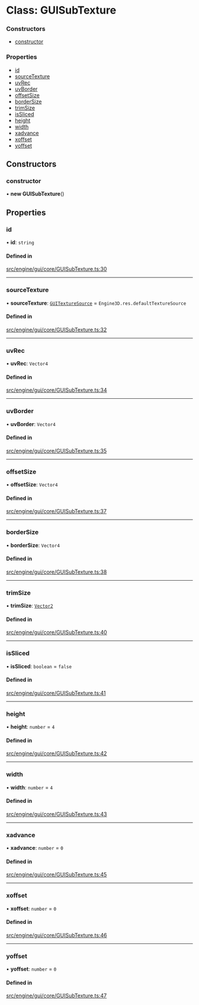 # Class: GUISubTexture


### Constructors

- [constructor](GUISubTexture.md#constructor)

### Properties

- [id](GUISubTexture.md#id)
- [sourceTexture](GUISubTexture.md#sourcetexture)
- [uvRec](GUISubTexture.md#uvrec)
- [uvBorder](GUISubTexture.md#uvborder)
- [offsetSize](GUISubTexture.md#offsetsize)
- [borderSize](GUISubTexture.md#bordersize)
- [trimSize](GUISubTexture.md#trimsize)
- [isSliced](GUISubTexture.md#issliced)
- [height](GUISubTexture.md#height)
- [width](GUISubTexture.md#width)
- [xadvance](GUISubTexture.md#xadvance)
- [xoffset](GUISubTexture.md#xoffset)
- [yoffset](GUISubTexture.md#yoffset)

## Constructors

### constructor

• **new GUISubTexture**()

## Properties

### id

• **id**: `string`

#### Defined in

[src/engine/gui/core/GUISubTexture.ts:30](https://github.com/Orillusion/orillusion/blob/main/src/engine/gui/core/GUISubTexture.ts#L30)

___

### sourceTexture

• **sourceTexture**: [`GUITextureSource`](GUITextureSource.md) = `Engine3D.res.defaultTextureSource`

#### Defined in

[src/engine/gui/core/GUISubTexture.ts:32](https://github.com/Orillusion/orillusion/blob/main/src/engine/gui/core/GUISubTexture.ts#L32)

___

### uvRec

• **uvRec**: `Vector4`

#### Defined in

[src/engine/gui/core/GUISubTexture.ts:34](https://github.com/Orillusion/orillusion/blob/main/src/engine/gui/core/GUISubTexture.ts#L34)

___

### uvBorder

• **uvBorder**: `Vector4`

#### Defined in

[src/engine/gui/core/GUISubTexture.ts:35](https://github.com/Orillusion/orillusion/blob/main/src/engine/gui/core/GUISubTexture.ts#L35)

___

### offsetSize

• **offsetSize**: `Vector4`

#### Defined in

[src/engine/gui/core/GUISubTexture.ts:37](https://github.com/Orillusion/orillusion/blob/main/src/engine/gui/core/GUISubTexture.ts#L37)

___

### borderSize

• **borderSize**: `Vector4`

#### Defined in

[src/engine/gui/core/GUISubTexture.ts:38](https://github.com/Orillusion/orillusion/blob/main/src/engine/gui/core/GUISubTexture.ts#L38)

___

### trimSize

• **trimSize**: [`Vector2`](Vector2.md)

#### Defined in

[src/engine/gui/core/GUISubTexture.ts:40](https://github.com/Orillusion/orillusion/blob/main/src/engine/gui/core/GUISubTexture.ts#L40)

___

### isSliced

• **isSliced**: `boolean` = `false`

#### Defined in

[src/engine/gui/core/GUISubTexture.ts:41](https://github.com/Orillusion/orillusion/blob/main/src/engine/gui/core/GUISubTexture.ts#L41)

___

### height

• **height**: `number` = `4`

#### Defined in

[src/engine/gui/core/GUISubTexture.ts:42](https://github.com/Orillusion/orillusion/blob/main/src/engine/gui/core/GUISubTexture.ts#L42)

___

### width

• **width**: `number` = `4`

#### Defined in

[src/engine/gui/core/GUISubTexture.ts:43](https://github.com/Orillusion/orillusion/blob/main/src/engine/gui/core/GUISubTexture.ts#L43)

___

### xadvance

• **xadvance**: `number` = `0`

#### Defined in

[src/engine/gui/core/GUISubTexture.ts:45](https://github.com/Orillusion/orillusion/blob/main/src/engine/gui/core/GUISubTexture.ts#L45)

___

### xoffset

• **xoffset**: `number` = `0`

#### Defined in

[src/engine/gui/core/GUISubTexture.ts:46](https://github.com/Orillusion/orillusion/blob/main/src/engine/gui/core/GUISubTexture.ts#L46)

___

### yoffset

• **yoffset**: `number` = `0`

#### Defined in

[src/engine/gui/core/GUISubTexture.ts:47](https://github.com/Orillusion/orillusion/blob/main/src/engine/gui/core/GUISubTexture.ts#L47)

